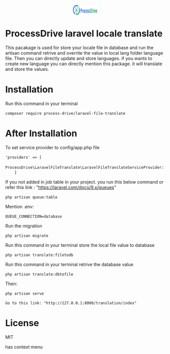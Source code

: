 <p align="center">
  <img src="https://raw.githubusercontent.com/antony382/roles-and-permission/master/public/images/logo.png" style="width: 15% !important;max-width: 20% !important;">
</p>


ProcessDrive laravel locale translate
=============================================
  This pacakage is used for store your locale file in database and run the artisan command retrive and overrite the value in local lang folder language file. Then you can directly update and store languages. if you wants to create new language you can directly mention this package. it will translate and store the values.


Installation
============

Run this command in your terminal

```
composer require process-drive/laravel-file-translate
```

After Installation
==================

To set service provider to config/app.php file
```
'providers' => [
        ProcessDrive\LaravelFileTranslate\LaravelFileTranslateServiceProvider::class,
    ]
```
If you not added in job table in your project. you run this below command or refer this link : "https://laravel.com/docs/9.x/queues"

```
php artisan queue:table
```
Mention .env:
```
QUEUE_CONNECTION=database
```
Run the migration

```
php artisan migrate
````

Run this command in your terminal store the local file value to database

```
php artisan translate:filetodb
```

Run this command in your terminal retrive the database value

```
php artisan translate:dbtofile
```

Then:
```
php artisan serve
```

```
Go to this link: "http://127.0.0.1:8000/translation/index"
```

License
=======
MIT





has context menu
